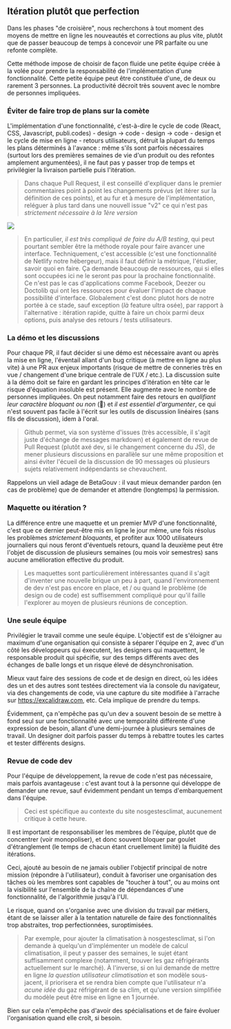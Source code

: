 
## Itération plutôt que perfection

Dans les phases "de croisière", nous recherchons à tout moment des moyens de mettre en ligne les nouveautés et corrections au plus vite, plutôt que de passer beaucoup de temps à concevoir une PR parfaite ou une refonte complète. 

Cette méthode impose de choisir de façon fluide une petite équipe créée à la volée pour prendre la responsabilité de l'implémentation d'une fonctionnalité. Cette petite équipe peut être constituée d'une, de deux ou rarement 3 personnes. La productivité décroit très souvent avec le nombre de personnes impliquées. 


### Éviter de faire trop de plans sur la comète

L'implémentation d'une fonctionnalité, c'est-à-dire le cycle de code (React, CSS, Javascript, publi.codes) - design -> code - design -> code - design et le cycle de mise en ligne - retours utilisateurs, détruit la plupart du temps les plans déterminés à l'avance : même s'ils sont parfois nécessaires (surtout lors des premières semaines de vie d'un produit ou des refontes amplement argumentées), il ne faut pas y passer trop de temps et privilégier la livraison partielle puis l'itération. 

> Dans chaque Pull Request, il est conseillé d'expliquer dans le premier commentaires point à point les changements prévus (et itérer sur la définition de ces points), et au fur et à mesure de l'implémentation, reléguer à plus tard dans une nouvell issue "v2" ce qui n'est pas *strictement nécessaire à la 1ère version*

![](https://storage.gra.cloud.ovh.net/v1/AUTH_0f20d409cb2a4c9786c769e2edec0e06/imagespadincubateurnet/uploads/upload_40458b46358043c2e3502bfe6072347f.png)

> En particulier, *il est très compliqué de faire du A/B testing*, qui peut pourtant sembler être la méthode royale pour faire avancer une interface. Techniquement, c'est accessible (c'est une fonctionnalité de Netlify notre hébergeur), mais il faut définir la métrique, l'étudier, savoir quoi en faire. Ça demande beaucoup de ressources, qui si elles sont occupées ici ne le seront pas pour la prochaine fonctionnalité. Ce n'est pas le cas d'applications comme Facebook, Deezer ou Doctolib qui ont les ressources pour évaluer l'impact de chaque possibilité d'interface. Globalement c'est donc plutot hors de notre portée à ce stade, sauf exception (*là* feature ultra osée), par rapport à l'alternative : itération rapide, quitte à faire un choix parmi deux options, puis analyse des retours / tests utilisateurs. 

### La démo et les discussions

Pour chaque PR, il faut décider si une démo est nécessaire avant ou après la mise en ligne, l'éventail allant d'un bug critique (à mettre en ligne au plus vite) à une PR aux enjeux importants (risque de mettre de conneries très en vue / changement d'une brique centrale de l'UX / etc.). La discussion suite à la démo doit se faire en gardant les principes d'itération en tête car le risque d'équation insoluble est présent. Elle augmente avec le nombre de personnes impliquées. On peut notamment faire des retours en *qualifiant leur caractère bloquant ou non* (🚨) et *il est essentiel d'argumenter*, ce qui n'est souvent pas facile à l'écrit sur les outils de discussion linéaires (sans fils de discussion), idem à l'oral.

> Github permet, via son système d'issues (très accessible, il s'agit juste d'échange de messages markdown) et également de revue de Pull Request (plutôt axé dev, si le changement concerne du JS), de mener plusieurs discussions en parallèle sur une même proposition et ainsi éviter l'écueil de la discussion de 90 messages où plusieurs sujets relativement indépendants se chevauchent.

Rappelons un vieil adage de BetaGouv : il vaut mieux demander pardon (en cas de problème) que de demander et attendre (longtemps) la permission. 

### Maquette ou itération ?

La différence entre une maquette et un premier MVP d'une fonctionnalité, c'est que ce dernier peut-être mis en ligne le jour même, une fois résolus les problèmes *strictement bloquants*, et profiter aux 1000 utilisateurs journaliers qui nous feront d'éventuels retours, quand la deuxième peut être l'objet de discussion de plusieurs semaines (ou mois voir semestres) sans aucune amélioration effective du produit. 

> Les maquettes sont particulièrement intéressantes quand il s'agit d'inventer une nouvelle brique un peu à part, quand l'environnement de dev n'est pas encore en place, et / ou quand le problème (de design ou de code) est suffisemment compliqué pour qu'il faille l'explorer au moyen de plusieurs réunions de conception.

### Une seule équipe

Privilégier le travail comme une seule équipe. L'objectif est de s'éloigner au maximum d'une organisation qui consiste à séparer l'équipe en 2, avec d'un côté les développeurs qui éxecutent, les designers qui maquettent, le responsable produit qui spécifie, sur des temps différents avec des échanges de balle longs et un risque élevé de désynchronisation. 

Mieux vaut faire des sessions de code et de design en direct, où les idées des un et des autres sont testées directement via la console du navigateur, via des changements de code, via une capture du site modifiée à l'arrache sur https://excalidraw.com, etc. Cela implique de prendre du temps. 

Évidemment, ça n'empêche pas qu'un dev a souvent besoin de se mettre à fond seul sur une fonctionnalité avec une temporalité différente d'une expression de besoin, allant d'une demi-journée à plusieurs semaines de travail. Un designer doit parfois passer du temps à rebattre toutes les cartes et tester différents designs.

### Revue de code dev

Pour l'équipe de développement, la revue de code n'est pas nécessaire, mais parfois avantageuse : c'est avant tout à la personne qui développe de demander une revue, sauf évidemment pendant un temps d'embarquement dans l'équipe.

> Ceci est spécifique au contexte du site nosgestesclimat, aucunement critique à cette heure.

Il est important de responsabiliser les membres de l'équipe, plutôt que de concentrer (voir monopoliser), et donc souvent bloquer par goulet d'étranglement (le temps de chacun étant cruellement limité) la fluidité des itérations.

Ceci, ajouté au besoin de ne jamais oublier l'objectif principal de notre mission (répondre à l'utilisateur), conduit à favoriser une organisation des tâches où les membres sont capables de "toucher à tout", ou au moins ont la visibilité sur l'ensemble de la chaîne de dépendances d'une fonctionnalité, de l'algorithmie jusqu'à l'UI. 

Le risque, quand on s'organise avec une division du travail par métiers, étant de se laisser aller à la tentation naturelle de faire des fonctionnalités trop abstraites, trop perfectionnées, suroptimisées. 

> Par exemple, pour ajouter la climatisation à nosgestesclimat, si l'on demande à quelqu'un d'implémenter un modèle de calcul climatisation, il peut y passer des semaines, le sujet étant suffisamment complexe (notamment, trouver les gaz réfrigérants actuellement sur le marché). À l'inverse, si on lui demande de mettre en ligne *la question utilisateur climatisation* et son modèle sous-jacent, il priorisera et se rendra bien compte que l'utilisateur n'a *acune idée* du gaz réfrigérant de sa clim, et qu'une version simplifiée du modèle peut être mise en ligne en 1 journée. 

Bien sur cela n'empêche pas d'avoir des spécialisations et de faire évoluer l'organisation quand elle croît, si besoin. 


